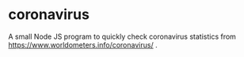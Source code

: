 # coronavirus
A small Node JS program to quickly check coronavirus statistics from https://www.worldometers.info/coronavirus/ .
